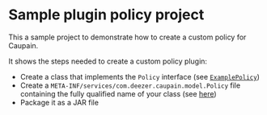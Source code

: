 # Sample plugin policy project

This a sample project to demonstrate how to create a custom policy for Caupain.

It shows the steps needed to create a custom policy plugin:
- Create a class that implements the `Policy` interface (see [`ExamplePolicy`](src/main/java/com/example/plugin/policy/ExamplePolicy.kt))
- Create a `META-INF/services/com.deezer.caupain.model.Policy` file containing the fully qualified name of your class (see [here](src/main/resources/META-INF/services/com.deezer.caupain.model.Policy))
- Package it as a JAR file